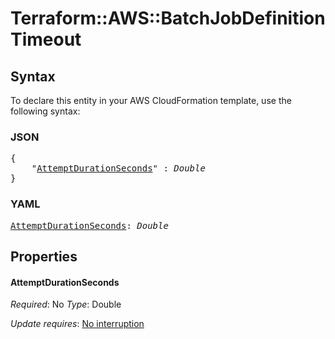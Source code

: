 # Terraform::AWS::BatchJobDefinition Timeout

## Syntax

To declare this entity in your AWS CloudFormation template, use the following syntax:

### JSON

<pre>
{
    "<a href="#attemptdurationseconds" title="AttemptDurationSeconds">AttemptDurationSeconds</a>" : <i>Double</i>
}
</pre>

### YAML

<pre>
<a href="#attemptdurationseconds" title="AttemptDurationSeconds">AttemptDurationSeconds</a>: <i>Double</i>
</pre>

## Properties

#### AttemptDurationSeconds

_Required_: No
_Type_: Double

_Update requires_: [No interruption](https://docs.aws.amazon.com/AWSCloudFormation/latest/UserGuide/using-cfn-updating-stacks-update-behaviors.html#update-no-interrupt)


